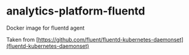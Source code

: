 # analytics-platform-fluentd
Docker image for fluentd agent

Taken from [https://github.com/fluent/fluentd-kubernetes-daemonset](fluentd-kubernetes-daemonset)
